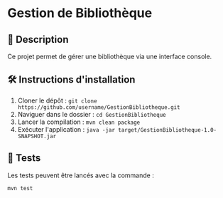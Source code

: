 # Gestion de Bibliothèque

## 📘 Description
Ce projet permet de gérer une bibliothèque via une interface console.

## 🛠️ Instructions d'installation
1. Cloner le dépôt : `git clone https://github.com/username/GestionBibliotheque.git`
2. Naviguer dans le dossier : `cd GestionBibliotheque`
3. Lancer la compilation : `mvn clean package`
4. Exécuter l'application : `java -jar target/GestionBibliotheque-1.0-SNAPSHOT.jar`

## 🧪 Tests
Les tests peuvent être lancés avec la commande :
```bash
mvn test
